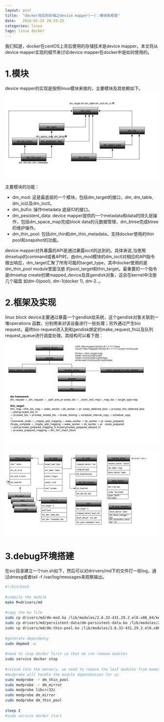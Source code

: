 ```yaml
---
layout: post
title:  "docker背后的存储之device mapper(一)：模块和框架"
date:   2016-01-21 20:33:25
categories: linux
tags: linux docker
---
```


我们知道，docker在centOS上背后使用的存储技术是device mapper。本文将从device mapper实现的细节来讨论device mapper在docker中是如何使用的。
#   1.模块
device mapper的实现是按照linux模块来做的，主要模块及其依赖如下。
![](/assets/2016-01-21-device-mapper/dm_modules.svg)

主要模块的功能：

*   dm_mod: 这是最底层的一个模块，包括dm_target的接口，dm, dm_table, dm_io以及dm_ioctl。
*   dm_bufio:   操作metadata 底层IO的接口。
*   dm_pesistent_data:  device mapper提供的一个metadata和data的持久层操作，包括dm_space_map完成block data的元数据管理，dm_btree完成btree的维护操作。
*   dm_thin_pool:   包括dm_thin和dm_thin_metadata，支持docker使用的thin pool和snapshot的功能。


device mapper对外暴露的API是通过暴露ioctl的达到的。具体来说,当使用dmsetup的command或者API时，由dm_mod模块的dm_ioctl对相应的API指令做出响应，dm_target汇聚了所有可能的target_type，其中docker使用的是dm_thin_pool module里面注册
的pool_target和thin_target。最重要的一个指令是dmsetup create创建mapped_device及其gendisk对象，这会在kernel中注册几个磁盘
如dm-0(pool), dm-1(docker 1), dm-2..。


# 2.框架及实现
linux block device主要通过暴露一个gendisk给系统，这个gendisk对象关联到一堆operations 函数，分别用来对该设备进行一些处理；另外通过产生bio request，最终bio request进入到和gendisk绑定的make_request_fn以及队列request_queue进行调度处理。其结构可以看下图：
![](/assets/2016-01-21-device-mapper/dm_framework.svg)


![](/assets/2016-01-21-device-mapper/dm_table.svg)

# 3.debug环境搭建
在src目录建立一个run.sh如下，然后可以对drirvers/md下的文件打一些log，通过dmesg或者tail -f /var/log/messages来观察输出。


```bash
#!/bin/bash

#compile the module
make M=drivers/md

#copy the ko file
sudo cp drivers/md/dm-mod.ko /lib/modules/2.6.32-431.29.2.el6.x86_64/kernel/drivers/md/dm-mod.ko
sudo cp drivers/md/persistent-data/dm-persistent-data.ko /lib/modules/2.6.32-431.29.2.el6.x86_64/kernel/drivers/md/persistent-data/dm-persistent-data.ko
sudo cp drivers/md/dm-thin-pool.ko /lib/modules/2.6.32-431.29.2.el6.x86_64/kernel/drivers/md/dm-thin-pool.ko

#generate dependency
sudo depmod -a

#need to stop docker first so that we can remove modules
sudo service docker stop

#reload into the mormory, we need to remove the leaf modules from memory first, then install them
#modprobe will handle the module dependencies for us
sudo modprobe -r dm_thin_pool
sudo modprobe -r dm_mirror
sudo modprobe libcrc32c
sudo modprobe dm_mirror
sudo modprobe dm_thin_pool

sleep 2
#sudo service docker start
```


